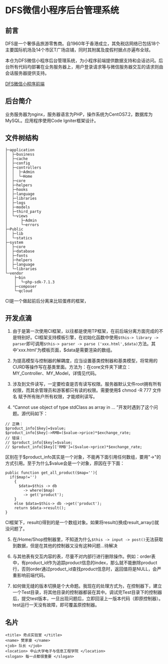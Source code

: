 # DFS微信小程序后台管理系统


## 前言
DFS是一个奢侈品旅游零售商。自1960年于香港成立，其免税店网络已包括18个主要国际机场及14个市区T广场店铺，同时其附属及度假村据点亦遍布全球。

本仓为DFS微信小程序后台管理系统，为小程序前端提供数据支持和会话访问。后台所有代码均部署在业务服务器上，用户登录请求等与微信服务器交互的请求则由会话服务器提供支持。

[DFS微信小程序前端](https://github.com/huysh3/DFS)

## 后台简介
业务服务器为nginx，服务器语言为PHP，操作系统为CentOS7.2，数据库为MySQL。应用程序使用Code Igniter框架设计。

## 文件树结构
```
├─application
│  ├─business
│  ├─cache
│  ├─config
│  ├─controllers
│  │  ├─Admin
│  │  └─Home
│  ├─core
│  ├─helpers
│  ├─hooks
│  ├─language
│  ├─libraries
│  ├─logs
│  ├─models
│  ├─third_party
│  └─views
│      ├─Admin
│      └─errors
├─Public
│  ├─lib
│  └─statics
├─system
│  ├─core
│  ├─database
│  ├─fonts
│  ├─helpers
│  ├─language
│  └─libraries
└─vendor
    ├─bin
    │  └─php-sdk-7.1.3
    ├─composer
    └─qcloud

```
CI是一个做起前后分离来比较蛋疼的框架，

## 开发点滴
1. 由于是第一次使用CI框架，以往都是使用TP框架，在前后端分离方面完成的不是特别好。CI框架支持模板引擎，在初始化函数中使用`$this-> library -> parser`即可调用`$this-> parser -> parse ('xxx.html',$data)`方法。其中'xxx.html'为模板页面，$data是需要渲染的数组。

2. 为提高模型与控制器的解耦度，应当设置基类控制器和基类模型，将常用的CURD等操作写在基类里面。方法为：在core文件夹下建立：MY_Controller、MY_Model，详情见代码。

3. 涉及到文件读写，一定要检查是否有读写权限。服务器默认文件root拥有所有权限，而其余管理员和游客都只有读的权限。需要使用$ chmod -R 777 文件名 赋予所有账户所有权限，才能顺利读写。

4. “Cannot use object of type stdClass as array in ... ”开发时遇到了这个问题。源代码如下：
```
// 正确：
$product_info[$key]=$value;
$product_info[$key]->RMB=($value->price)*$exchange_rate;
// 错误：
// $product_info[$key]=$value;
// $product_info[$key]['RMB']=($value->price)*$exchange_rate;
```
区别在于$product_info其实是一个对象，不能再下面引用任何数组，要用"->"的方式引用。至于为什么$value会是一个对象，原因在于下面：
```
public function get_all_product($map=''){
  if($map!='')
    {
      $data=$this -> db
        -> where($map)
        -> get('product');
    }
    else $data=$this-> db ->get('product');
    return $data->result();
}
```
CI框架下，result()得到的是一个数组对象。如果将result()换成result_array()就没问题了。

5. 在/Home/Shop控制器里，不知道为什么`$this -> input -> post()`无法获取到数据，但是在其他的控制器又没有这种问题...待解决

6. 与其他表有交互内容的表，尽量不对内部行进行删除操作。例如：order表中，有product_id作为追踪product信息的index，那么就不能删除product行，否则order通过product_id查找product信息时，返回值将是NULL，会严重影响前端代码。

7. 如何做无缝的版本切换是个大命题。我现在的处理方式为，在控制器下，建立一个Test目录，将其他目录的控制器都装在其中。调试完Test目录下的控制器后，提交test版本，一旦出现问题后，立即回滚上一版本代码（即原控制器）。test运行一天没有故障，即可覆盖原控制器。


## 名片

    <title> 奇点实验室 </title>
    <name> 樊家豪 </name>
    <job> 队长 </job>
    <location> 中山大学电子与信息工程学院 </location>
    <slogan> 每一点都很重要 </slogan>
